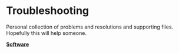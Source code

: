 # Troubleshooting

Personal collection of problems and resolutions and supporting files. Hopefully this will help someone.

**[Software](Software\Software.md)**
